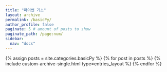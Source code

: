 ```yaml
---
title: "파이썬 기초"
layout: archive
permalink: /basicPy/
author_profile: false
paginate: 5 # amount of posts to show
paginate_path: /page:num/
sidebar:
  nav: "docs"
---
```

<!-- 카테고리가 동일분류로 된것 만큼 루프 -->
{% assign posts = site.categories.basicPy %}
  {% for post in posts %}
    {% include custom-archive-single.html type=entries_layout %}
  {% endfor %}
  
